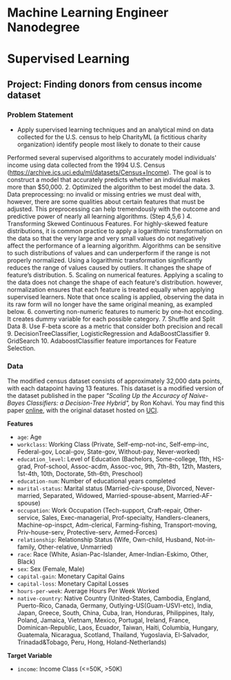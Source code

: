 # Machine Learning Engineer Nanodegree
# Supervised Learning
## Project: Finding donors from census income dataset 

### Problem Statement

- Apply supervised learning techniques and an analytical mind on data collected for the U.S. census to help CharityML (a fictitious charity organization) identify people most likely to donate to their cause


Performed several supervised algorithms to accurately model individuals' income using data collected from the 1994 U.S. Census (https://archive.ics.uci.edu/ml/datasets/Census+Income). The goal is to construct a model that accurately predicts whether an individual makes more than $50,000.
2. Optimized the algorithm to best model the data.
3. Data preprocessing: no invalid or missing entries we must deal with, however, there are some qualities about certain features that must be adjusted. This preprocessing can help tremendously with the outcome and predictive power of nearly all learning algorithms. (Step 4,5,6 )
4. Transforming Skewed Continuous Features. For highly-skewed feature distributions, it is common practice to apply a logarithmic transformation on the data so that the very large and very small values do not negatively affect the performance of a learning algorithm. Algorithms can be sensitive to such distributions of values and can underperform if the range is not properly normalized. Using a logarithmic transformation significantly reduces the range of values caused by outliers. It changes the shape of feature’s distribution. 
5. Scaling on numerical features. Applying a scaling to the data does not change the shape of each feature's distribution. however, normalization ensures that each feature is treated equally when applying supervised learners.  Note that once scaling is applied, observing the data in its raw form will no longer have the same original meaning, as exampled below.
6. converting non-numeric features to numeric by one-hot encoding. It creates dummy variable for each possible category. 
7. Shuffle and Split Data
8. Use F-beta score as a metric that consider both precision and recall
9. DecisionTreeClassifier, LogisticRegression and AdaBoostClassifier
9. GridSearch
10. AdaboostClassifier feature importances for Feature Selection.


### Data

The modified census dataset consists of approximately 32,000 data points, with each datapoint having 13 features. This dataset is a modified version of the dataset published in the paper *"Scaling Up the Accuracy of Naive-Bayes Classifiers: a Decision-Tree Hybrid",* by Ron Kohavi. You may find this paper [online](https://www.aaai.org/Papers/KDD/1996/KDD96-033.pdf), with the original dataset hosted on [UCI](https://archive.ics.uci.edu/ml/datasets/Census+Income).

**Features**
- `age`: Age
- `workclass`: Working Class (Private, Self-emp-not-inc, Self-emp-inc, Federal-gov, Local-gov, State-gov, Without-pay, Never-worked)
- `education_level`: Level of Education (Bachelors, Some-college, 11th, HS-grad, Prof-school, Assoc-acdm, Assoc-voc, 9th, 7th-8th, 12th, Masters, 1st-4th, 10th, Doctorate, 5th-6th, Preschool)
- `education-num`: Number of educational years completed
- `marital-status`: Marital status (Married-civ-spouse, Divorced, Never-married, Separated, Widowed, Married-spouse-absent, Married-AF-spouse)
- `occupation`: Work Occupation (Tech-support, Craft-repair, Other-service, Sales, Exec-managerial, Prof-specialty, Handlers-cleaners, Machine-op-inspct, Adm-clerical, Farming-fishing, Transport-moving, Priv-house-serv, Protective-serv, Armed-Forces)
- `relationship`: Relationship Status (Wife, Own-child, Husband, Not-in-family, Other-relative, Unmarried)
- `race`: Race (White, Asian-Pac-Islander, Amer-Indian-Eskimo, Other, Black)
- `sex`: Sex (Female, Male)
- `capital-gain`: Monetary Capital Gains
- `capital-loss`: Monetary Capital Losses
- `hours-per-week`: Average Hours Per Week Worked
- `native-country`: Native Country (United-States, Cambodia, England, Puerto-Rico, Canada, Germany, Outlying-US(Guam-USVI-etc), India, Japan, Greece, South, China, Cuba, Iran, Honduras, Philippines, Italy, Poland, Jamaica, Vietnam, Mexico, Portugal, Ireland, France, Dominican-Republic, Laos, Ecuador, Taiwan, Haiti, Columbia, Hungary, Guatemala, Nicaragua, Scotland, Thailand, Yugoslavia, El-Salvador, Trinadad&Tobago, Peru, Hong, Holand-Netherlands)

**Target Variable**
- `income`: Income Class (<=50K, >50K)


